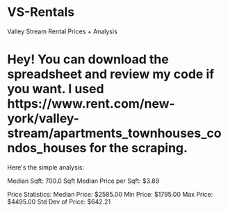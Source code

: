 # VS-Rentals
Valley Stream Rental Prices + Analysis 
<h1> Hey! You can download the spreadsheet and review my code if you want. I used https://www.rent.com/new-york/valley-stream/apartments_townhouses_condos_houses for the scraping. </h1>
Here's the simple analysis: 

Median Sqft: 700.0 Sqft
Median Price per Sqft: $3.89

Price Statistics:
  Median Price: $2585.00
  Min Price: $1795.00
  Max Price: $4495.00
  Std Dev of Price: $642.21
